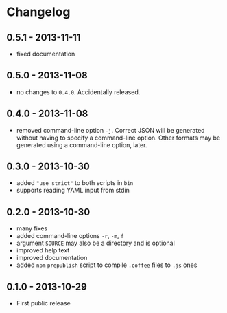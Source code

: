 # Changelog

## 0.5.1 - 2013-11-11
- fixed documentation

## 0.5.0 - 2013-11-08
- no changes to `0.4.0`. Accidentally released.

## 0.4.0 - 2013-11-08
- removed command-line option `-j`. Correct JSON will be generated without having to specify a command-line option.
  Other formats may be generated using a command-line option, later.

## 0.3.0 - 2013-10-30
- added `"use strict"` to both scripts in `bin`
- supports reading YAML input from stdin

## 0.2.0 - 2013-10-30
- many fixes
- added command-line options `-r`, `-m`, `f`
- argument `SOURCE` may also be a directory and is optional
- improved help text
- improved documentation
- added `npm` `prepublish` script to compile `.coffee` files to `.js` ones

## 0.1.0 - 2013-10-29
- First public release
